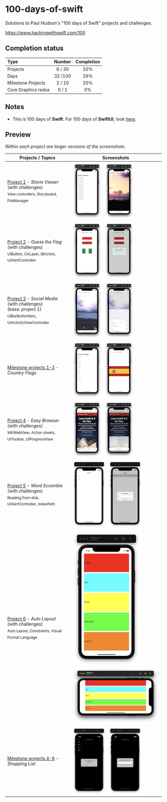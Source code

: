 # 100-days-of-swift

Solutions to Paul Hudson's "100 days of Swift" projects and challenges.

https://www.hackingwithswift.com/100

## Completion status

Type                | Number  | Completion
:---                |  :---:  |   :---:
Projects            |  6 / 30 |  20%
Days                | 32 /100 |  29%
Milestone Projects  |  2 / 10 |  20%
Core Graphics redux |  0 / 1  |   0%

## Notes
- This is 100 days of **Swift**. For 100 days of **SwiftUI**, look [here](https://github.com/clarknt/100-days-of-swiftui). 


## Preview

*Within each project are larger versions of the screenshots.*

Projects / Topics                                                           | Screenshots
---                                                                         |---
[Project 1](01-Project1) - *Storm Viewer* <br/>(with challenges)                                         <br/><sub> View controllers, Storyboard, FileManager                  </sub> | ![screen1](01-Project1/screenshots/small/screen01.png) ![screen2](01-Project1/screenshots/small/screen02.png)                           |
[Project 2](02-Project2) - *Guess the Flag* <br/>(with challenges)                                         <br/><sub> UIButton, CALayer, IBAction, UIAlertController            </sub> | ![screen1](02-Project2/screenshots/small/screen01.png) ![screen1](02-Project2/screenshots/small/screen02.png)                           |
[Project 3](03-Project3) - *Social Media* <br/>(with challenges) <br/>(base: project 1)                      <br/><sub> UIBarButtonItem, UIActivityViewController              </sub> | ![screen1](03-Project3/screenshots/small/screen01.png) ![screen1](03-Project3/screenshots/small/screen02.png)                           |
[Milestone projects 1-3](04-MilestoneProjects1-3) - *Country Flags*                                         <br/><sub>                                                          </sub> | ![screen1](04-MilestoneProjects1-3/screenshots/small/screen01.png) ![screen1](04-MilestoneProjects1-3/screenshots/small/screen02.png)   |
[Project 4](05-Project4) - *Easy Browser* <br/>(with challenges)                             <br/><sub> WKWebView, Action sheets, UIToolbar, UIProgressView                    </sub> | ![screen1](05-Project4/screenshots/small/screen01.png) ![screen2](05-Project4/screenshots/small/screen02.png)                           |
[Project 5](06-Project5) - *Word Scramble* <br/>(with challenges)                             <br/><sub> Reading from disk, UIAlertController, IndexPath                       </sub> | ![screen1](06-Project5/screenshots/small/screen01.png) ![screen2](06-Project5/screenshots/small/screen02.png)                           |
[Project 6](07-Project6) - *Auto Layout* <br/>(with challenges)                               <br/><sub> Auto Layout, Constraints, Visual Format Language                      </sub> | ![screen1](07-Project6/screenshots/small/screen01.png) ![screen2](07-Project6/screenshots/small/screen02.png)                           |
[Milestone projects 4-6](08-Milestone-Projects4-6) - *Shopping List*                            <br/><sub>                                                                     </sub> | ![screen1](08-Milestone-Projects4-6/screenshots/small/screen02.png) ![screen2](08-Milestone-Projects4-6/screenshots/small/screen03.png)  |